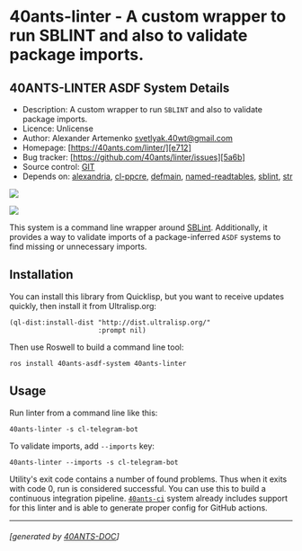 <a id="x-2840ANTS-LINTER-DOCS-2FINDEX-3A-40README-2040ANTS-DOC-2FLOCATIVES-3ASECTION-29"></a>

# 40ants-linter - A custom wrapper to run SBLINT and also to validate package imports.

<a id="40-ants-linter-asdf-system-details"></a>

## 40ANTS-LINTER ASDF System Details

* Description: A custom wrapper to run `SBLINT` and also to validate package imports.
* Licence: Unlicense
* Author: Alexander Artemenko <svetlyak.40wt@gmail.com>
* Homepage: [https://40ants.com/linter/][e712]
* Bug tracker: [https://github.com/40ants/linter/issues][5a6b]
* Source control: [GIT][5fd6]
* Depends on: [alexandria][8236], [cl-ppcre][49b9], [defmain][3266], [named-readtables][d0a9], [sblint][2af3], [str][ef7f]

[![](https://github-actions.40ants.com/40ants/linter/matrix.svg?only=ci.run-tests)][9817]

![](http://quickdocs.org/badge/40ants-linter.svg)

This system is a command line wrapper around [SBLint][2f94]. Additionally, it provides a way to validate imports of a package-inferred `ASDF` systems to find missing or unnecessary imports.

<a id="x-2840ANTS-LINTER-DOCS-2FINDEX-3A-3A-40INSTALLATION-2040ANTS-DOC-2FLOCATIVES-3ASECTION-29"></a>

## Installation

You can install this library from Quicklisp, but you want to receive updates quickly, then install it from Ultralisp.org:

```
(ql-dist:install-dist "http://dist.ultralisp.org/"
                      :prompt nil)
```
Then use Roswell to build a command line tool:

```
ros install 40ants-asdf-system 40ants-linter
```
<a id="x-2840ANTS-LINTER-DOCS-2FINDEX-3A-3A-40USAGE-2040ANTS-DOC-2FLOCATIVES-3ASECTION-29"></a>

## Usage

Run linter from a command line like this:

```
40ants-linter -s cl-telegram-bot
```
To validate imports, add `--imports` key:

```
40ants-linter --imports -s cl-telegram-bot
```
Utility's exit code contains a number of found problems. Thus when it exits with code 0, run is considered successful. You can use this to build a continuous integration pipeline. [`40ants-ci`][b171] system already includes support for this linter and is able to generate proper config for GitHub actions.


[b171]: https://40ants.com/ci/#x-28-23A-28-289-29-20BASE-CHAR-20-2E-20-2240ants-ci-22-29-20ASDF-2FSYSTEM-3ASYSTEM-29
[e712]: https://40ants.com/linter/
[5fd6]: https://github.com/40ants/linter
[9817]: https://github.com/40ants/linter/actions
[5a6b]: https://github.com/40ants/linter/issues
[2f94]: https://github.com/cxxxr/sblint
[8236]: https://quickdocs.org/alexandria
[49b9]: https://quickdocs.org/cl-ppcre
[3266]: https://quickdocs.org/defmain
[d0a9]: https://quickdocs.org/named-readtables
[2af3]: https://quickdocs.org/sblint
[ef7f]: https://quickdocs.org/str

* * *
###### [generated by [40ANTS-DOC](https://40ants.com/doc/)]
